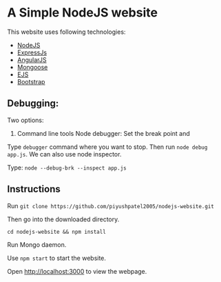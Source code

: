 # A Simple NodeJS website

This website uses following technologies:

- [NodeJS](https://nodejs.org/en/)
- [ExpressJs](http://expressjs.com/)
- [AngularJS](https://angularjs.org)
- [Mongoose](http://mongoosejs.com/)
- [EJS](http://ejs.co/)
- [Bootstrap](http://getbootstrap.com)

## Debugging:

Two options:
1. Command line tools
Node debugger: Set the break point and 

Type `debugger` command where you want to stop. Then run `node debug app.js`. We can also use node inspector.

Type: `node --debug-brk --inspect app.js`

## Instructions

Run `git clone https://github.com/piyushpatel2005/nodejs-website.git`

Then go into the downloaded directory.

`cd nodejs-website && npm install`

Run Mongo daemon.

Use `npm start` to start the website.

Open [http://localhost:3000](http://localhost:3000) to view the webpage.